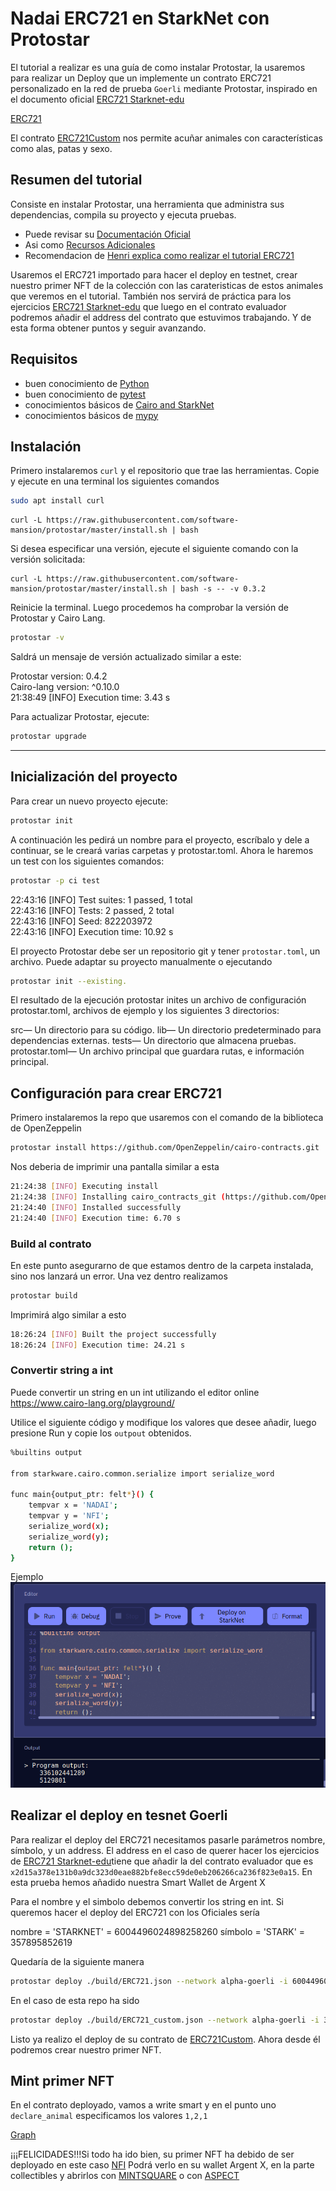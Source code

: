 # Nadai ERC721 en StarkNet con Protostar

El tutorial a realizar es una guía de como instalar Protostar, la usaremos para realizar un Deploy que un implemente un contrato ERC721 personalizado en la red de prueba `Goerli` mediante Protostar, inspirado en el documento oficial [ERC721 Starknet-edu](https://github.com/starknet-edu/starknet-erc721.git)

[ERC721](https://github.com/omarespejel/starknet-erc721-testing.git)

El contrato [ERC721Custom](https://github.com/omarespejel/starknet-erc721-testing.git) nos permite acuñar animales con características como alas, patas y sexo.

## Resumen del tutorial
Consiste en instalar Protostar, una herramienta que administra sus dependencias, compila su proyecto y ejecuta pruebas. 

* Puede revisar su [Documentación Oficial](https://docs.swmansion.com/protostar/) 
* Asi como [Recursos Adicionales](https://blog.swmansion.com/testing-starknet-contracts-made-easy-with-protostar-2ecdad3c9133)
* Recomendacion de [Henri explica como realizar el tutorial ERC721](https://www.youtube.com/watch?v=PJWIgIoj5kw)

Usaremos el ERC721 importado para hacer el deploy en testnet, crear nuestro primer NFT de la colección con las carateristicas de estos animales que veremos en el tutorial. También nos servirá de práctica para los ejercicios [ERC721 Starknet-edu](https://github.com/starknet-edu/starknet-erc721.git) que luego en el contrato evaluador podremos añadir el address del contrato que estuvimos trabajando. Y de esta forma obtener puntos y seguir avanzando.

## Requisitos

- buen conocimiento de [Python](https://www.python.org/)
- buen conocimiento de [pytest](https://docs.pytest.org/en/7.1.x/)
- conocimientos básicos de [Cairo and StarkNet](https://www.cairo-lang.org/docs/index.html)
- conocimientos básicos de [mypy](https://mypy.readthedocs.io/en/stable/getting_started.html)
 
## Instalación

Primero instalaremos `curl` y el repositorio que trae las herramientas. Copie y ejecute en una terminal los siguientes comandos

```bash
sudo apt install curl
```

```shell
curl -L https://raw.githubusercontent.com/software-mansion/protostar/master/install.sh | bash
```

Si desea especificar una versión, ejecute el siguiente comando con la versión solicitada:

```console
curl -L https://raw.githubusercontent.com/software-mansion/protostar/master/install.sh | bash -s -- -v 0.3.2
```
Reinicie la terminal. Luego procedemos ha comprobar la versión de Protostar y Cairo Lang.

```bash
protostar -v
```
Saldrá un mensaje de versión actualizado similar a este:

Protostar version: 0.4.2                                                                            
Cairo-lang version: ^0.10.0                                                                          
21:38:49 [INFO] Execution time: 3.43 s                                                               

Para actualizar Protostar, ejecute:

```bash
protostar upgrade
```
----

## Inicialización del proyecto

Para crear un nuevo proyecto ejecute:

```bash
protostar init
```
A continuación les pedirá un nombre para el proyecto, escríbalo y dele a continuar, se le creará
varias carpetas y protostar.toml. Ahora le haremos un test con los siguientes comandos:

```bash
protostar -p ci test
```

22:43:16 [INFO] Test suites: 1 passed, 1 total                                                       
22:43:16 [INFO] Tests:       2 passed, 2 total                                               
22:43:16 [INFO] Seed:        822203972                                               
22:43:16 [INFO] Execution time: 10.92 s                                                         

El proyecto Protostar debe ser un repositorio git y tener `protostar.toml`, un archivo. Puede adaptar su proyecto manualmente o ejecutando 

```bash
protostar init --existing.
```

El resultado de la ejecución protostar inites un archivo de configuración protostar.toml, archivos de ejemplo y los siguientes 3 directorios:

src— Un directorio para su código.
lib— Un directorio predeterminado para dependencias externas.
tests— Un directorio que almacena pruebas.
protostar.toml— Un archivo principal que guardara rutas, e información principal.

## Configuración para crear ERC721

Primero instalaremos la repo que usaremos con el comando de la biblioteca de OpenZeppelin

```bash
protostar install https://github.com/OpenZeppelin/cairo-contracts.git
```

Nos deberia de imprimir una pantalla similar a esta

```bash
21:24:38 [INFO] Executing install                                                                                       
21:24:38 [INFO] Installing cairo_contracts_git (https://github.com/OpenZeppelin/cairo-contracts.git)
21:24:40 [INFO] Installed successfully
21:24:40 [INFO] Execution time: 6.70 s
```

### Build al contrato

En este punto asegurarno de que estamos dentro de la carpeta instalada, sino nos lanzará un error. Una vez dentro realizamos

```bash
protostar build
```

Imprimirá algo similar a esto

```bash
18:26:24 [INFO] Built the project successfully                                                           
18:26:24 [INFO] Execution time: 24.21 s
```

### Convertir string a int

Puede convertir un string en un int utilizando el editor online https://www.cairo-lang.org/playground/ 

Utilice el siguiente código y modifique los valores que desee añadir, luego presione Run y copie los `outpout` obtenidos.

```bash
%builtins output

from starkware.cairo.common.serialize import serialize_word

func main{output_ptr: felt*}() {
    tempvar x = 'NADAI';
    tempvar y = 'NFI';
    serialize_word(x);
    serialize_word(y);
    return ();
}
```
Ejemplo
![Graph](Playground.png)

## Realizar el deploy en tesnet Goerli

Para realizar el deploy del ERC721 necesitamos pasarle parámetros nombre, símbolo, y un address.
El address en el caso de querer hacer los ejercicios de [ERC721 Starknet-edu](https://github.com/starknet-edu/starknet-erc721.git)tiene que añadir la del contrato evaluador que es `x2d15a378e131b0a9dc323d0eae882bfe8ecc59de0eb206266ca236f823e0a15`. En esta prueba hemos añadido nuestra Smart Wallet de Argent X

Para el nombre y el simbolo debemos convertir los string en int. Si queremos hacer el deploy del ERC721 con los Oficiales sería

nombre = 'STARKNET' = 6004496024898258260
símbolo = 'STARK' = 357895852619

Quedaría de la siguiente manera

```bash
protostar deploy ./build/ERC721.json --network alpha-goerli -i 6004496024898258260 357895852619 0x2d15a378e131b0a9dc323d0eae882bfe8ecc59de0eb206266ca236f823e0a15
```

En el caso de esta repo ha sido 

```bash
protostar deploy ./build/ERC721_custom.json --network alpha-goerli -i 336102441289 5129801 0x03F878C94De81906ba1A016aB0E228D361753536681a776ddA29674FfeBB3CB0
```

Listo ya realizo el deploy de su contrato de [ERC721Custom](https://goerli.voyager.online/contract/0x034dc30bb1aac030dca1e13be37728087bb49be818efb5ca7deb0aab26732e96#readContract). Ahora desde él podremos crear nuestro primer NFT.

## Mint primer NFT

En el contrato deployado, vamos a write smart y en el punto uno `declare_animal` especificamos los valores `1,2,1`

[Graph](declareanimal.png)

¡¡¡FELICIDADES!!!Si todo ha ido bien, su primer NFT ha debido de ser deployado en este caso [NFI](https://goerli.voyager.online/tx/0x5f4400220df5eb23eea343ccaef04d396ee7368095f7a021f6608ae23027249#overview)
Podrá verlo en su wallet Argent X, en la parte collectibles y abrirlos con [MINTSQUARE](https://mintsquare.io/asset/starknet-testnet/0x034dc30bb1aac030dca1e13be37728087bb49be818efb5ca7deb0aab26732e96/1) o con [ASPECT](https://testnet.aspect.co/asset/0x034dc30bb1aac030dca1e13be37728087bb49be818efb5ca7deb0aab26732e96/1)
